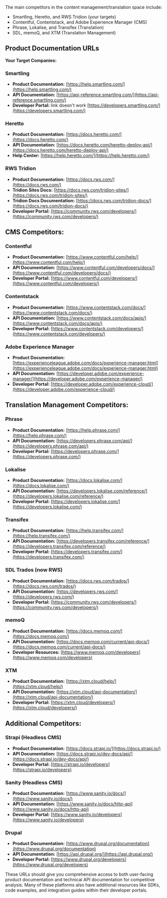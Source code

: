 
The main competitors in the content management/translation space include:

- Smartling, Heretto, and RWS Tridion (your targets)
- Contentful, Contentstack, and Adobe Experience Manager (CMS)
- Phrase, Lokalise, and Transifex (Translation)
- SDL, memoQ, and XTM (Translation Management)

## Product Documentation URLs

**Your Target Companies:**
### **Smartling**

- **Product Documentation:** [https://help.smartling.com/](https://help.smartling.com/)
- **API Documentation:** [https://api-reference.smartling.com/](https://api-reference.smartling.com/)
- **Developer Portal:** link doesn't work [https://developers.smartling.com/](https://developers.smartling.com/)

### **Heretto**

- **Product Documentation:** [https://docs.heretto.com/](https://docs.heretto.com/)
- **API Documentation:** [https://docs.heretto.com/heretto-deploy-api/](https://docs.heretto.com/heretto-deploy-api/)
- **Help Center:** [https://help.heretto.com/](https://help.heretto.com/)

### **RWS Tridion**

- **Product Documentation:** [https://docs.rws.com/](https://docs.rws.com/)
- **Tridion Sites Docs:** [https://docs.rws.com/tridion-sites/](https://docs.rws.com/tridion-sites/)
- **Tridion Docs Documentation:** [https://docs.rws.com/tridion-docs/](https://docs.rws.com/tridion-docs/)
- **Developer Portal:** [https://community.rws.com/developers/](https://community.rws.com/developers/)

## **CMS Competitors:**

### **Contentful**

- **Product Documentation:** [https://www.contentful.com/help/](https://www.contentful.com/help/)
- **API Documentation:** [https://www.contentful.com/developers/docs/](https://www.contentful.com/developers/docs/)
- **Developer Portal:** [https://www.contentful.com/developers/](https://www.contentful.com/developers/)

### **Contentstack**

- **Product Documentation:** [https://www.contentstack.com/docs/](https://www.contentstack.com/docs/)
- **API Documentation:** [https://www.contentstack.com/docs/apis/](https://www.contentstack.com/docs/apis/)
- **Developer Portal:** [https://www.contentstack.com/developers/](https://www.contentstack.com/developers/)

### **Adobe Experience Manager**

- **Product Documentation:** [https://experienceleague.adobe.com/docs/experience-manager.html](https://experienceleague.adobe.com/docs/experience-manager.html)
- **API Documentation:** [https://developer.adobe.com/experience-manager/](https://developer.adobe.com/experience-manager/)
- **Developer Portal:** [https://developer.adobe.com/experience-cloud/](https://developer.adobe.com/experience-cloud/)

## **Translation Management Competitors:**

### **Phrase**

- **Product Documentation:** [https://help.phrase.com/](https://help.phrase.com/)
- **API Documentation:** [https://developers.phrase.com/api/](https://developers.phrase.com/api/)
- **Developer Portal:** [https://developers.phrase.com/](https://developers.phrase.com/)

### **Lokalise**

- **Product Documentation:** [https://docs.lokalise.com/](https://docs.lokalise.com/)
- **API Documentation:** [https://developers.lokalise.com/reference/](https://developers.lokalise.com/reference/)
- **Developer Portal:** [https://developers.lokalise.com/](https://developers.lokalise.com/)

### **Transifex**

- **Product Documentation:** [https://help.transifex.com/](https://help.transifex.com/)
- **API Documentation:** [https://developers.transifex.com/reference/](https://developers.transifex.com/reference/)
- **Developer Portal:** [https://developers.transifex.com/](https://developers.transifex.com/)

### **SDL Trados (now RWS)**

- **Product Documentation:** [https://docs.rws.com/trados/](https://docs.rws.com/trados/)
- **API Documentation:** [https://developers.rws.com/](https://developers.rws.com/)
- **Developer Portal:** [https://community.rws.com/developers/](https://community.rws.com/developers/)

### **memoQ**

- **Product Documentation:** [https://docs.memoq.com/](https://docs.memoq.com/)
- **API Documentation:** [https://docs.memoq.com/current/api-docs/](https://docs.memoq.com/current/api-docs/)
- **Developer Resources:** [https://www.memoq.com/developers](https://www.memoq.com/developers)

### **XTM**

- **Product Documentation:** [https://xtm.cloud/help/](https://xtm.cloud/help/)
- **API Documentation:** [https://xtm.cloud/api-documentation/](https://xtm.cloud/api-documentation/)
- **Developer Portal:** [https://xtm.cloud/developers/](https://xtm.cloud/developers/)

## **Additional Competitors:**

### **Strapi (Headless CMS)**

- **Product Documentation:** [https://docs.strapi.io/](https://docs.strapi.io/)
- **API Documentation:** [https://docs.strapi.io/dev-docs/api/](https://docs.strapi.io/dev-docs/api/)
- **Developer Portal:** [https://strapi.io/developers](https://strapi.io/developers)

### **Sanity (Headless CMS)**

- **Product Documentation:** [https://www.sanity.io/docs/](https://www.sanity.io/docs/)
- **API Documentation:** [https://www.sanity.io/docs/http-api](https://www.sanity.io/docs/http-api)
- **Developer Portal:** [https://www.sanity.io/developers](https://www.sanity.io/developers)

### **Drupal**

- **Product Documentation:** [https://www.drupal.org/documentation](https://www.drupal.org/documentation)
- **API Documentation:** [https://api.drupal.org/](https://api.drupal.org/)
- **Developer Portal:** [https://www.drupal.org/developers](https://www.drupal.org/developers)

These URLs should give you comprehensive access to both user-facing product documentation and technical API documentation for competitive analysis. Many of these platforms also have additional resources like SDKs, code examples, and integration guides within their developer portals.
